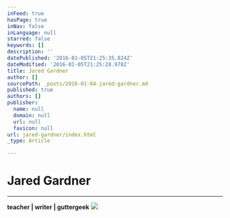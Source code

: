 ```yaml
---
inFeed: true
hasPage: true
inNav: false
inLanguage: null
starred: false
keywords: []
description: ''
datePublished: '2016-01-05T21:25:35.824Z'
dateModified: '2016-01-05T21:25:28.978Z'
title: Jared Gardner
author: []
sourcePath: _posts/2016-01-04-jared-gardner.md
published: true
authors: []
publisher:
  name: null
  domain: null
  url: null
  favicon: null
url: jared-gardner/index.html
_type: Article

---
```

# Jared Gardner

****

**teacher  |  writer  |  guttergeek**
![](https://s3-us-west-2.amazonaws.com/the-grid-img/p/c1ab68ba699bcb3d4c1a505bf13805199e636e22.jpg)
